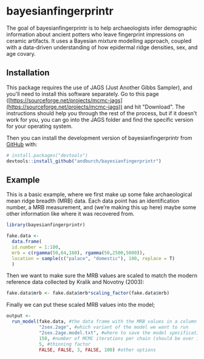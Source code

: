 
<!-- README.md is generated from README.Rmd. Please edit that file -->

# bayesianfingerprintr

<!-- badges: start -->
<!-- badges: end -->

The goal of bayesianfingerprintr is to help archaeologists infer
demographic information about ancient potters who leave fingerprint
impressions on ceramic artifacts. It uses a Bayesian mixture modelling
approach, coupled with a data-driven understanding of how epidermal
ridge densities, sex, and age covary.

## Installation

This package requires the use of JAGS (Just Another Gibbs Sampler), and you'll need to install this software separately. 
Go to this page ([https://sourceforge.net/projects/mcmc-jags](https://sourceforge.net/projects/mcmc-jags)) and hit "Download". The instructions should help you through the rest of the process, but if it doesn't work for you, you can go into the JAGS folder and find the specific version for your operating system.

Then you can install the development version of bayesianfingerprintr from
[GitHub](https://github.com/) with:

``` r
# install.packages("devtools")
devtools::install_github("andburch/bayesianfingerprintr")
```

## Example

This is a basic example, where we first make up some fake archaeological
mean ridge breadth (MRB) data. Each data point has an identification
number, a MRB measurement, and (we’re making this up here) maybe some
other information like where it was recovered from.

``` r
library(bayesianfingerprintr)

fake.data <- 
  data.frame(
  id.number = 1:100,
  mrb = c(rgamma(50,64,160), rgamma(50,2500,5000)),
  location = sample(c("palace", "domestic"), 100, replace = T)
  )
```

Then we want to make sure the MRB values are scaled to match the modern
reference data collected by Kralik and Novotny (2003):

``` r
fake.data$mrb <- fake.data$mrb*scaling_factor(fake.data$mrb)
```

Finally we can put these scaled MRB values into the model;

``` r
output <- 
  run_model(fake.data, #the data frame with the MRB values in a column named `mrb`
            "2sex.2age", #which variant of the model we want to run
            "2sex.2age.model.txt", #where to save the model specifications
            150, #number of MCMC iterations per chain (should be over 150,000 normally)
            5, #thinning factor
            FALSE, FALSE, 3, FALSE, 100) #other options
```
